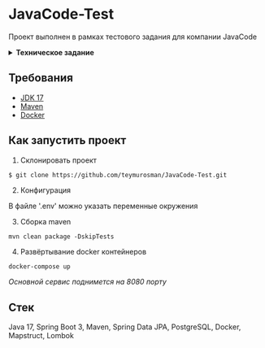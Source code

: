 # JavaCode-Test
Проект выполнен в рамках тестового задания для компании JavaCode

<details>
  <summary><strong>Техническое задание</strong></summary>

Напишите приложение, которое по REST принимает запрос вида

POST api/v1/wallet
{
valletId: UUID,
operationType: DEPOSIT or WITHDRAW,
amount: 1000 }

после выполнять логику по изменению счета в базе данных также есть возможность получить баланс кошелька

GET api/v1/wallets/{WALLET_UUID}

стек:
java 8-17
Spring 3
Postgresql

Должны быть написаны миграции для базы данных с помощью liquibase

Обратите особое внимание проблемам при работе в конкурентной среде (1000 RPS по одному кошельку). Ни один запрос не должен быть не обработан (50Х error)

Предусмотрите соблюдение формата ответа для заведомо неверных запросов, когда кошелька не существует, не валидный json, или недостаточно средств.

приложение должно запускаться в докер контейнере, база данных тоже, вся система должна подниматься с помощью docker-compose

предусмотрите возможность настраивать различные параметры как на стороне приложения так и базы данных без пересборки контейнеров.

эндпоинты должны быть покрыты тестами.
</details>

## Требования
- [JDK 17](https://www.oracle.com/java/technologies/javase/jdk17-archive-downloads.html)
- [Maven](https://maven.apache.org/download.cgi)
- [Docker](https://www.docker.com/products/docker-desktop/)

## Как запустить проект
1) Склонировать проект
```bash
$ git clone https://github.com/teymurosman/JavaCode-Test.git
```
2) Конфигурация

В файле '.env' можно указать переменные окружения

3) Сборка maven
```
mvn clean package -DskipTests
```
4) Развёртывание docker контейнеров
```
docker-compose up
```
*Основной сервис поднимется на 8080 порту*
## Стек
Java 17, Spring Boot 3, Maven, Spring Data JPA, PostgreSQL, Docker, Mapstruct, Lombok
